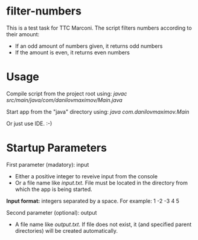 # filter-numbers
This is a test task for TTC Marconi. The script filters numbers according to their amount:
- If an odd amount of numbers given, it returns odd numbers
- If the amount is even, it returns even numbers

# Usage
Compile script from the project root using: _javac src/main/java/com/danilovmaximov/Main.java_

Start app from the "java" directory using: _java com.danilovmaximov.Main_

Or just use IDE. :-)

# Startup Parameters

First parameter (madatory): input
  - Either a positive integer to reveive input from the console
  - Or a file name like _input.txt_. File must be located in the directory from which the app is being started.
 
**Input format:** integers separated by a space. For example: 1 -2 -3 4 5

Second parameter (optional): output
  - A file name like _output.txt_. If file does not exist, it (and specified parent directories) will be created automatically.
